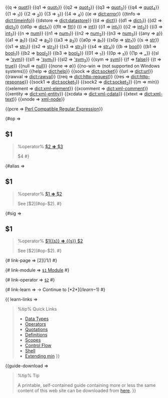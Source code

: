 {{q => [quot](class:kwd)}}
{{q1 => [quot<sub>1</sub>](class:kwd)}}
{{q2 => [quot<sub>2</sub>](class:kwd)}}
{{q3 => [quot<sub>3</sub>](class:kwd)}}
{{q4 => [quot<sub>4</sub>](class:kwd)}}
{{1 => [<sub>1</sub>](class:kwd)}}
{{2 => [<sub>2</sub>](class:kwd)}}
{{3 => [<sub>3</sub>](class:kwd)}}
{{4 => [<sub>4</sub>](class:kwd)}}
{{e => [dict:error](class:kwd)}}
{{tinfo => [dict:timeinfo](class:kwd)}}
{{dstore => [dict:datastore](class:kwd)}}
{{d => [dict](class:kwd)}}
{{d1 => [dict<sub>1</sub>](class:kwd)}}
{{d2 => [dict<sub>2</sub>](class:kwd)}}
{{d0p => [dict<sub>\*</sub>](class:kwd)}}
{{flt => [flt](class:kwd)}}
{{i => [int](class:kwd)}}
{{i1 => [int<sub>1</sub>](class:kwd)}}
{{i2 => [int<sub>2</sub>](class:kwd)}}
{{i3 => [int<sub>3</sub>](class:kwd)}}
{{n => [num](class:kwd)}}
{{n1 => [num<sub>1</sub>](class:kwd)}}
{{n2 => [num<sub>2</sub>](class:kwd)}}
{{n3 => [num<sub>3</sub>](class:kwd)}}
{{any => [a](class:kwd)}}
{{a1 => [a<sub>1</sub>](class:kwd)}}
{{a2 => [a<sub>2</sub>](class:kwd)}}
{{a3 => [a<sub>3</sub>](class:kwd)}}
{{a0p => [a<sub>\*</sub>](class:kwd)}}
{{s0p => [str<sub>\*</sub>](class:kwd)}}
{{s => [str](class:kwd)}}
{{s1 => [str<sub>1</sub>](class:kwd)}}
{{s2 => [str<sub>2</sub>](class:kwd)}}
{{s3 => [str<sub>3</sub>](class:kwd)}}
{{s4 => [str<sub>4</sub>](class:kwd)}}
{{b => [bool](class:kwd)}}
{{b1 => [bool<sub>1</sub>](class:kwd)}}
{{b2 => [bool<sub>2</sub>](class:kwd)}}
{{b3 => [bool<sub>3</sub>](class:kwd)}}
{{01 => [<sub>?</sub>](class:kwd)}}
{{0p => [<sub>\*</sub>](class:kwd)}}
{{1p => [<sub>\+</sub>](class:kwd)}}
{{sl => [&apos;sym](class:kwd)}}
{{sl1 => [&apos;sym<sub>1</sub>](class:kwd)}}
{{sl2 => [&apos;sym<sub>2</sub>](class:kwd)}}
{{sym => [sym](class:kwd)}}
{{f => [false](class:kwd)}} 
{{t => [true](class:kwd)}}
{{null => [null](class:kwd)}}
{{none => &#x2205;}}
{{no-win => (not supported on Windows systems)}}
{{help => [dict:help](class:kwd)}}
{{sock => [dict:socket](class:kwd)}}
{{url => [dict:url](class:kwd)}}
{{rawval => [dict:rawval](class:kwd)}}
{{req => [dict:http-request](class:kwd)}}
{{res => [dict:http-response](class:kwd)}}
{{sock1 => [dict:socket<sub>1</sub>](class:kwd)}}
{{sock2 => [dict:socket<sub>2</sub>](class:kwd)}}
{{m => _min_}}
{{xelement => [dict:xml-element](class:kwd)}}
{{xcomment => [dict:xml-comment](class:kwd)}}
{{xentity => [dict:xml-entity](class:kwd)}}
{{xcdata => [dict:xml-cdata](class:kwd)}}
{{xtext => [dict:xml-text](class:kwd)}}
{{xnode => [xml-node](class:kwd)}}

{{pcre => [Perl Compatible Regular Expression](https://www.pcre.org/)}}

{#op => 
<a id="op-$1"></a>
## $1 

> %operator%
> [ $2 **&rArr;** $3](class:kwd)
> 
> $4
 #}

{#alias => 
## $1 

> %operator%
> [ $1 **&rArr;** $2](class:kwd)
> 
> See [$2](#op-$2).
 #}

{#sig => 
## $1 [](class:sigil)

> %operator%
> [ $1{{s}} **&rArr;** {{s}} $2](class:kwd)
> 
> See [$2](#op-$2).
 #}

{# link-page => [$2](/$1/) #}

{# link-module => [`$1` Module](/reference-$1/) #}

{# link-operator => [`$2`](/reference-$1#op-$2) #}

{# link-learn => &rarr; Continue to [*$2*](/learn-$1) #}

{{ learn-links =>
> %tip%
> Quick Links
> 
> * [Data Types](/learn-data-types)
> * [Operators](/learn-operators)
> * [Quotations](/learn-quotations)
> * [Definitions](/learn-definitions)
> * [Scopes](/learn-scopes)
> * [Control Flow](/learn-control-flow)
> * [Shell](/learn-shell)
> * [Extending min](/learn-extending)
}}

{{guide-download => 
> %tip%
> Tip
> 
> A printable, self-contained guide containing more or less the same content of this web site can be downloaded from [here](https://h3rald.com/min/Min_DeveloperGuide.htm). }}
